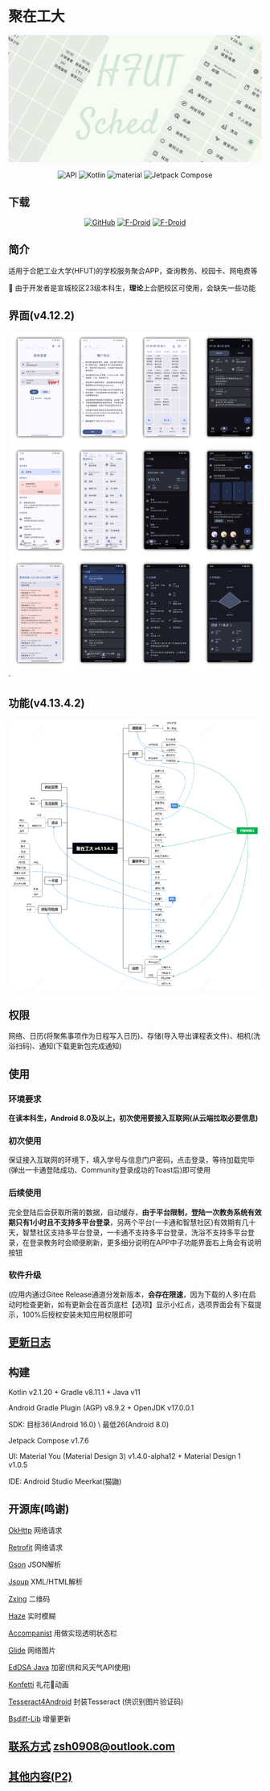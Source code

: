 # 聚在工大
![封面](/src/img/cover.png)

<p align="center">
<img alt="API" src="https://img.shields.io/badge/Android%20-50f270?logo=android&logoColor=black&style=for-the-badge"/></a>
  <img alt="Kotlin" src="https://img.shields.io/badge/Kotlin-a503fc?logo=kotlin&logoColor=white&style=for-the-badge"/></a>
 <img alt="material" src="https://custom-icon-badges.demolab.com/badge/material%20you-palegreen?style=for-the-badge&logoColor=black&logo=material-you"/></a>
  <img alt="Jetpack Compose" src="https://img.shields.io/static/v1?style=for-the-badge&message=Jetpack+Compose&color=4285F4&logo=Jetpack+Compose&logoColor=FFFFFF&label="/></a> 

</p>

## 下载

<div align="center">

[![GitHub](https://img.shields.io/github/v/release/Chiu-xaH/HFUT-Schedule?logo=github&label=GitHub&style=for-the-badge)](https://github.com/Chiu-xaH/HFUT-Schedule/releases/latest)
[![F-Droid](https://img.shields.io/f-droid/v/com.hfut.schedule?logo=fdroid&style=for-the-badge)](https://f-droid.org/packages/com.hfut.schedule)
[![F-Droid](https://img.shields.io/github/v/release/Chiu-xaH/HFUT-Schedule?logo=gitee&label=Gitee&style=for-the-badge)](https://gitee.com/chiu-xah/HFUT-Schedule/releases/tag/Android)

</div>

## 简介
适用于合肥工业大学(HFUT)的学校服务聚合APP，查询教务、校园卡、网电费等

🌟 由于开发者是宣城校区23级本科生，**理论**上合肥校区可使用，会缺失一些功能

## 界面(v4.12.2)
![截图](/src/img/ui.jpg)·

## 功能(v4.13.4.2)
![导图](/src/img/mindMaster.png)

## 权限
网络、日历(将聚焦事项作为日程写入日历)、存储(导入导出课程表文件)、相机(洗浴扫码)、通知(下载更新包完成通知)

## 使用

### 环境要求
**在读本科生，Android 8.0及以上，初次使用要接入互联网(从云端拉取必要信息)**

### 初次使用
保证接入互联网的环境下，填入学号与信息门户密码，点击登录，等待加载完毕(弹出一卡通登陆成功、Community登录成功的Toast后)即可使用

### 后续使用
完全登陆后会获取所需的数据，自动缓存，**由于平台限制，登陆一次教务系统有效期只有1小时且不支持多平台登录**，另两个平台(一卡通和智慧社区)有效期有几十天，智慧社区支持多平台登录，一卡通不支持多平台登录，洗浴不支持多平台登录，在登录教务时会顺便刷新，更多细分说明在APP中子功能界面右上角会有说明按钮

### 软件升级

(应用内通过Gitee Release通道分发新版本，**会存在限速**，因为下载的人多)在启动时检查更新，如有更新会在首页底栏【选项】显示小红点，选项界面会有下载提示，100%后授权安装未知应用权限即可

## [更新日志](docs/UPDATE.md)

## 构建
Kotlin v2.1.20 + Gradle v8.11.1 + Java v11

Android Gradle Plugin (AGP) v8.9.2 + OpenJDK v17.0.0.1

SDK: 目标36(Android 16.0) \ 最低26(Android 8.0)

Jetpack Compose v1.7.6

UI: Material You (Material Design 3) v1.4.0-alpha12 + Material Design 1 v1.0.5

IDE: Android Studio Meerkat(猫鼬)

## 开源库(鸣谢)
[OkHttp](https://github.com/square/okhttp) 网络请求

[Retrofit](https://github.com/square/retrofit) 网络请求

[Gson](https://github.com/google/gson) JSON解析

[Jsoup](https://github.com/jhy/jsoup) XML/HTML解析

[Zxing](https://github.com/zxing/zxing) 二维码

[Haze](https://github.com/chrisbanes/haze) 实时模糊

[Accompanist](https://github.com/google/accompanist) 用做实现透明状态栏

[Glide](https://github.com/bumptech/glide) 网络图片

[EdDSA Java](https://github.com/str4d/ed25519-java) 加密(供和风天气API使用)

[Konfetti](https://github.com/DanielMartinus/Konfetti) 礼花🎉动画

[Tesseract4Android](https://github.com/adaptech-cz/Tesseract4Android) 封装Tesseract (供识别图片验证码)

[Bsdiff-Lib](https://github.com/Chiu-xaH/Bsdiff-Lib) 增量更新

## [联系方式](zsh0908@outlook.com) zsh0908@outlook.com

## [其他内容(P2)](/docs/OTHER.md)







